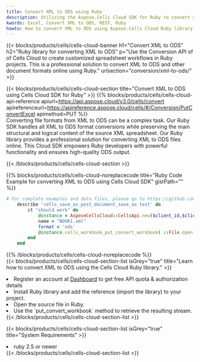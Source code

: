 ```yaml
---
title: Convert XML to ODS using Ruby 
description: Utilizing the Aspose.Cells Cloud SDK for Ruby to convert a XML format file to a ODS format file. 
kwords: Excel, Convert XML to ODS, REST, Ruby
howto: How to convert XML to ODS using Aspose.Cells Cloud Ruby library.
---
```



{{< blocks/products/cells/cells-cloud-banner h1="Convert XML to ODS" h2="Ruby library for converting XML to ODS" p="Use the Conversion API of of Cells Cloud to create customized spreadsheet workflows in Ruby projects. This is a professional solution to convert XML to ODS and other document formats online using Ruby." urlsection="conversion/xml-to-ods/" >}}

{{< blocks/products/cells/cells-cloud-section  title="Convert XML to ODS using Cells Cloud SDK for Ruby" >}}
{{% blocks/products/cells/cells-cloud-api-reference  apiurl=https://api.aspose.cloud/v3.0/cells/convert  apireferenceurl=https://apireference.aspose.cloud/cells/#/Conversion/PutConvertExcel  apimethod=PUT %}}
<br/>
Converting file formats from XML to ODS can be a complex task. Our Ruby SDK handles all XML to ODS format conversions while preserving the main structural and logical content of the source XML spreadsheet. Our Ruby library provides a professional solution for converting XML to ODS files online. This Cloud SDK empowers Ruby developers with powerful functionality and ensures high-quality ODS output.

{{< /blocks/products/cells/cells-cloud-section >}}

{{% blocks/products/cells/cells-cloud-noreplacecode title="Ruby Code Example for converting XML to ODS using Cells Cloud SDK" gistPath="" %}}
 
```ruby
# For complete examples and data files, please go to https://github.com/aspose-cells-cloud/aspose-cells-cloud-ruby/
    describe 'cells_save_as_post_document_save_as test' do
        it "should work" do
            @instance = AsposeCellsCloud::CellsApi.new($client_id,$client_secret,"v3.0","https://api.aspose.cloud/")
            name = "BOOK1.xml"
            format = 'ods'
            @instance.cells_workbook_put_convert_workbook( ::File.open(File.expand_path("data/"+name),"r")  {|io| io.read(io.size) },{:format=>format})     
        end
    end
```
 
{{% /blocks/products/cells/cells-cloud-noreplacecode  %}}
<br/>
{{< blocks/products/cells/cells-cloud-section-list isGrey="true"  title="Learn how to convert XML to ODS using the Cells Cloud Ruby library." >}}
<li>Register an account at <a href="https://dashboard.aspose.cloud/">Dashboard</a> to get free API quota & authorization details</li>
<li>Install Ruby library and add the reference (import the library) to your project.</li>
<li>Open the source file in Ruby.</li>
<li>Use the `put_convert_workbook` method to retrieve the resulting stream.</li>
{{< /blocks/products/cells/cells-cloud-section-list >}}

{{< blocks/products/cells/cells-cloud-section-list isGrey="true"  title="System Requirements" >}}
<li>ruby 2.5 or newer</li>
{{< /blocks/products/cells/cells-cloud-section-list >}}
